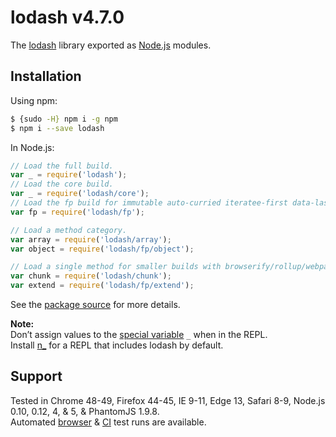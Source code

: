 # lodash v4.7.0

The [lodash](https://lodash.com/) library exported as [Node.js](https://nodejs.org/) modules.

## Installation

Using npm:
```bash
$ {sudo -H} npm i -g npm
$ npm i --save lodash
```

In Node.js:
```js
// Load the full build.
var _ = require('lodash');
// Load the core build.
var _ = require('lodash/core');
// Load the fp build for immutable auto-curried iteratee-first data-last methods.
var fp = require('lodash/fp');

// Load a method category.
var array = require('lodash/array');
var object = require('lodash/fp/object');

// Load a single method for smaller builds with browserify/rollup/webpack.
var chunk = require('lodash/chunk');
var extend = require('lodash/fp/extend');
```

See the [package source](https://github.com/lodash/lodash/tree/4.7.0-npm) for more details.

**Note:**<br>
Don’t assign values to the [special variable](http://nodejs.org/api/repl.html#repl_repl_features) `_` when in the REPL.<br>
Install [n_](https://www.npmjs.com/package/n_) for a REPL that includes lodash by default.

## Support

Tested in Chrome 48-49, Firefox 44-45, IE 9-11, Edge 13, Safari 8-9, Node.js 0.10, 0.12, 4, & 5, & PhantomJS 1.9.8.<br>
Automated [browser](https://saucelabs.com/u/lodash) & [CI](https://travis-ci.org/lodash/lodash/) test runs are available.
